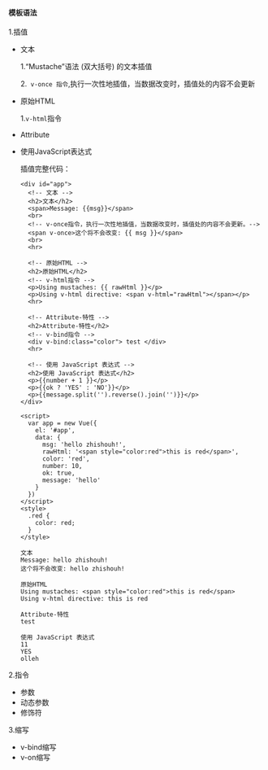 #### 模板语法

1.插值

- 文本

  1.“Mustache”语法 (双大括号) 的文本插值

  2.` v-once 指令`,执行一次性地插值，当数据改变时，插值处的内容不会更新

- 原始HTML

  1.`v-html`指令

- Attribute

- 使用JavaScript表达式

  

  插值完整代码：

  ```
  <div id="app">
    <!-- 文本 -->
    <h2>文本</h2>
    <span>Message: {{msg}}</span>
    <br>
    <!-- v-once指令，执行一次性地插值，当数据改变时，插值处的内容不会更新。-->
    <span v-once>这个将不会改变: {{ msg }}</span>
    <br>
    <hr>
  
    <!-- 原始HTML -->
    <h2>原始HTML</h2>
    <!-- v-html指令 -->
    <p>Using mustaches: {{ rawHtml }}</p>
    <p>Using v-html directive: <span v-html="rawHtml"></span></p>
    <hr>
  
    <!-- Attribute-特性 -->
    <h2>Attribute-特性</h2>
    <!-- v-bind指令 -->
    <div v-bind:class="color"> test </div>
    <hr>
  
    <!-- 使用 JavaScript 表达式 -->
    <h2>使用 JavaScript 表达式</h2>
    <p>{{number + 1 }}</p>
    <p>{{ok ? 'YES' : 'NO'}}</p>
    <p>{{message.split('').reverse().join('')}}</p>
  </div>
  
  <script>
    var app = new Vue({
      el: '#app',
      data: {
        msg: 'hello zhishouh!',
        rawHtml: '<span style="color:red">this is red</span>',
        color: 'red',
        number: 10,
        ok: true,
        message: 'hello'
      }
    })
  </script>
  <style>
    .red {
      color: red;
    }
  </style>
  ```

  ```
  文本
  Message: hello zhishouh!
  这个将不会改变: hello zhishouh!
  
  原始HTML
  Using mustaches: <span style="color:red">this is red</span>
  Using v-html directive: this is red
  
  Attribute-特性
  test
  
  使用 JavaScript 表达式
  11
  YES
  olleh
  ```

2.指令

- 参数
- 动态参数
- 修饰符

3.缩写

- v-bind缩写
- v-on缩写